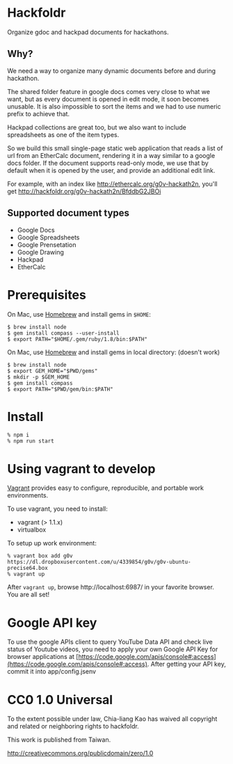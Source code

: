 Hackfoldr
===========

Organize gdoc and hackpad documents for hackathons.

## Why?

We need a way to organize many dynamic documents before and during hackathon.

The shared folder feature in google docs comes very close to what we want, but as every document is opened in edit mode, it soon becomes unusable.  It is also impossible to sort the items and we had to use numeric prefix to achieve that.

Hackpad collections are great too, but we also want to include spreadsheets as one of the item types.

So we build this small single-page static web application that reads a list of url from an EtherCalc document, rendering it in a way similar to a google docs folder.  If the document supports read-only mode, we use that by default when it is opened by the user, and provide an additional edit link.

For example, with an index like http://ethercalc.org/g0v-hackath2n, you'll get http://hackfoldr.org/g0v-hackath2n/BfddbG2JBOi

## Supported document types

* Google Docs
* Google Spreadsheets
* Google Prensetation
* Google Drawing
* Hackpad
* EtherCalc

# Prerequisites

On Mac, use [Homebrew](https://github.com/mxcl/homebrew) and install gems in `$HOME`:

	$ brew install node
	$ gem install compass --user-install
	$ export PATH="$HOME/.gem/ruby/1.8/bin:$PATH"

On Mac, use [Homebrew](https://github.com/mxcl/homebrew) and install gems in local directory: (doesn't work)

	$ brew install node
	$ export GEM_HOME="$PWD/gems"
	$ mkdir -p $GEM_HOME
	$ gem install compass
	$ export PATH="$PWD/gem/bin:$PATH"

# Install

    % npm i
    % npm run start

# Using vagrant to develop

[Vagrant](http://docs.vagrantup.com/v2/why-vagrant/index.html) provides easy to configure, reproducible, and portable work environments.

To use vagrant, you need to install:

- vagrant (> 1.1.x)
- virtualbox

To setup up work environment:

    % vagrant box add g0v https://dl.dropboxusercontent.com/u/4339854/g0v/g0v-ubuntu-precise64.box
    % vagrant up

After `vagrant up`, browse http://localhost:6987/ in your favorite browser. You are all set!

# Google API key

To use the google APIs client to query YouTube Data API and check live status of Youtube videos, you need to apply your own Google API Key for browser applications at [https://code.google.com/apis/console#:access](https://code.google.com/apis/console#:access). After getting your API key, commit it into app/config.jsenv

# CC0 1.0 Universal

To the extent possible under law, Chia-liang Kao has waived all copyright
and related or neighboring rights to hackfoldr.

This work is published from Taiwan.

http://creativecommons.org/publicdomain/zero/1.0
